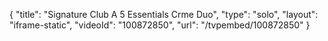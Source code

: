 {
    "title": "Signature Club A 5 Essentials Crme Duo",
    "type": "solo",
    "layout": "iframe-static",
    "videoId": "100872850",
    "url": "\/tvpembed\/100872850"
}